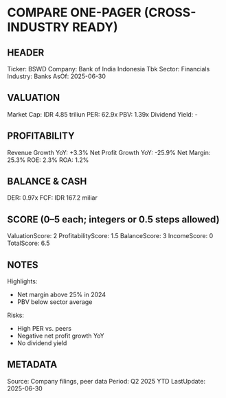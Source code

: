 # COMPARE ONE-PAGER (CROSS-INDUSTRY READY)

## HEADER
Ticker: BSWD
Company: Bank of India Indonesia Tbk
Sector: Financials
Industry: Banks
AsOf: 2025-06-30

## VALUATION
Market Cap: IDR 4.85 triliun
PER: 62.9x
PBV: 1.39x
Dividend Yield: -

## PROFITABILITY
Revenue Growth YoY: +3.3%
Net Profit Growth YoY: -25.9%
Net Margin: 25.3%
ROE: 2.3%
ROA: 1.2%

## BALANCE & CASH
DER: 0.97x
FCF: IDR 167.2 miliar

## SCORE (0–5 each; integers or 0.5 steps allowed)
ValuationScore: 2
ProfitabilityScore: 1.5
BalanceScore: 3
IncomeScore: 0
TotalScore: 6.5

## NOTES
Highlights:
- Net margin above 25% in 2024
- PBV below sector average

Risks:
- High PER vs. peers
- Negative net profit growth YoY
- No dividend yield

## METADATA
Source: Company filings, peer data
Period: Q2 2025 YTD
LastUpdate: 2025-06-30
